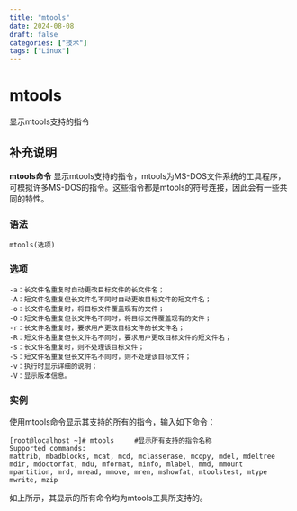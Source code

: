 ```yaml
---
title: "mtools"
date: 2024-08-08
draft: false
categories: ["技术"]
tags: ["Linux"]
---
```

mtools
===

显示mtools支持的指令

## 补充说明

**mtools命令** 显示mtools支持的指令，mtools为MS-DOS文件系统的工具程序，可模拟许多MS-DOS的指令。这些指令都是mtools的符号连接，因此会有一些共同的特性。

###  语法

```shell
mtools(选项)
```

###  选项

```shell
-a：长文件名重复时自动更改目标文件的长文件名；
-A：短文件名重复但长文件名不同时自动更改目标文件的短文件名；
-o：长文件名重复时，将目标文件覆盖现有的文件；
-O：短文件名重复但长文件名不同时，将目标文件覆盖现有的文件；
-r：长文件名重复时，要求用户更改目标文件的长文件名；
-R：短文件名重复但长文件名不同时，要求用户更改目标文件的短文件名；
-s：长文件名重复时，则不处理该目标文件；
-S：短文件名重复但长文件名不同时，则不处理该目标文件；
-v：执行时显示详细的说明；
-V：显示版本信息。
```

###  实例

使用mtools命令显示其支持的所有的指令，输入如下命令：

```shell
[root@localhost ~]# mtools     #显示所有支持的指令名称
Supported commands:
mattrib, mbadblocks, mcat, mcd, mclasserase, mcopy, mdel, mdeltree
mdir, mdoctorfat, mdu, mformat, minfo, mlabel, mmd, mmount
mpartition, mrd, mread, mmove, mren, mshowfat, mtoolstest, mtype
mwrite, mzip
```

如上所示，其显示的所有命令均为mtools工具所支持的。


